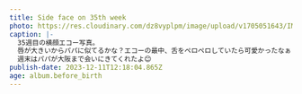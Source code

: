 ```yaml
---
title: Side face on 35th week
photo: https://res.cloudinary.com/dz8vyplpm/image/upload/v1705051643/IMG_8081_iob2py.jpg
caption: |-
  35週目の横顔エコー写真。
  唇が大きいからパパに似てるかな？エコーの最中、舌をペロペロしていたら可愛かったなぁ
  週末はパパが大阪まで会いにきてくれたよ😊
publish-date: 2023-12-11T12:18:04.865Z
age: album.before_birth
---
```

